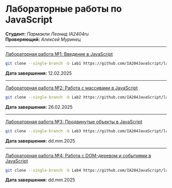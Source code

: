 # Лабораторные работы по JavaScript

__Студент:__  *Пармакли Леонид IA2404ru*  
__Проверяющий:__  *Алексей Муринец*  

---

[Лабораторная работа №1: Введение в JavaScript](https://github.com/IA204JavaScript/labworks_leopard187/tree/Lab1)
```bash
git clone --single-branch -b Lab1 https://github.com/IA204JavaScript/labworks_leopard187.git
```
__Дата завершения:__ 12.02.2025

---

[Лабораторная работа №2: Работа с массивами в JavaScript](https://github.com/IA204JavaScript/labworks_leopard187/tree/Lab2)
```bash
git clone --single-branch -b Lab2 https://github.com/IA204JavaScript/labworks_leopard187.git
```
__Дата завершения:__ 26.02.2025

---

[Лабораторная работа №3: Продвинутые объекты в JavaScript](https://github.com/IA204JavaScript/labworks_leopard187/tree/Lab3)
```bash
git clone --single-branch -b Lab3 https://github.com/IA204JavaScript/labworks_leopard187.git
```
__Дата завершения:__ dd.mm.2025

---

[Лабораторная работа №4: Работа с DOM-деревом и событиями в JavaScript](https://github.com/IA204JavaScript/labworks_leopard187/tree/Lab4)
```bash
git clone --single-branch -b Lab4 https://github.com/IA204JavaScript/labworks_leopard187.git
```
__Дата завершения:__ dd.mm.2025